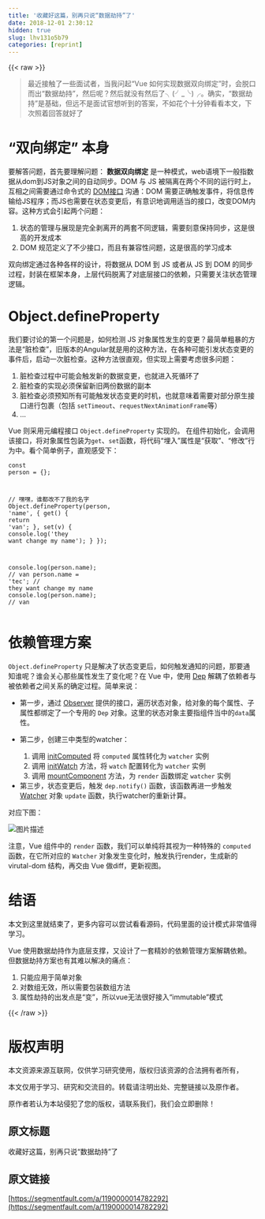 ```yaml
---
title: '收藏好这篇，别再只说“数据劫持”了' 
date: 2018-12-01 2:30:12
hidden: true
slug: lhv131o5b79
categories: [reprint]
---
```


{{< raw >}}

                    
<blockquote>最近接触了一些面试者，当我问起“Vue 如何实现数据双向绑定”时，会脱口而出“数据劫持”，然后呢？然后就没有然后了╮(╯_╰)╭。确实，“数据劫持”是基础，但远不是面试官想听到的答案，不如花个十分钟看看本文，下次照着回答就好了</blockquote>
<h1 id="articleHeader0">“双向绑定” 本身</h1>
<p>要解答问题，首先要理解问题： <strong>数据双向绑定</strong> 是一种模式，web语境下一般指数据从dom到JS对象之间的自动同步。DOM 与 JS 被隔离在两个不同的运行时上，互相之间需要通过命令式的 <a href="http://devdocs.io/dom/" rel="nofollow noreferrer" target="_blank">DOM接口</a> 沟通：DOM 需要正确触发事件，将信息传输给JS程序；而JS也需要在状态变更后，有意识地调用适当的接口，改变DOM内容。这种方式会引起两个问题：</p>
<ol>
<li>状态的管理与展现是完全剥离开的两套不同逻辑，需要刻意保持同步，这是很高的开发成本</li>
<li>DOM 规范定义了不少接口，而且有兼容性问题，这是很高的学习成本</li>
</ol>
<p>双向绑定通过各种各样的设计，将数据从 DOM 到 JS 或者从 JS 到 DOM 的同步过程，封装在框架本身，上层代码脱离了对底层接口的依赖，只需要关注状态管理逻辑。</p>
<h1 id="articleHeader1">Object.defineProperty</h1>
<p>我们要讨论的第一个问题是，如何检测 JS 对象属性发生的变更？最简单粗暴的方法是“脏检查”，旧版本的Angular就是用的这种方法，在各种可能引发状态变更的事件后，启动一次脏检查。这种方法很直观，但实现上需要考虑很多问题：</p>
<ol>
<li>脏检查过程中可能会触发新的数据变更，也就进入死循环了</li>
<li>脏检查的实现必须保留新旧两份数据的副本</li>
<li>脏检查必须预知所有可能触发状态变更的时机，也就意味着需要对部分原生接口进行包裹（包括 <code>setTimeout</code>、<code>requestNextAnimationFrame</code>等）</li>
<li>...</li>
</ol>
<p>Vue 则采用元编程接口 <code>Object.defineProperty</code> 实现的。 在组件初始化，会调用该接口，将对象属性包装为<code>get</code>、<code>set</code>函数，将代码“埋入”属性是“获取”、“修改”行为中。看个简单例子，直观感受下：</p>
<div class="widget-codetool" style="display:none;">
      <div class="widget-codetool--inner">
      <span class="selectCode code-tool" data-toggle="tooltip" data-placement="top" title="" data-original-title="全选"></span>
      <span type="button" class="copyCode code-tool" data-toggle="tooltip" data-placement="top" data-clipboard-text="const person = {};

// 嘿嘿，谁都改不了我的名字
Object.defineProperty(person, 'name', {
    get() {
        return 'van';
    },
    set(v) {
        console.log('they want change my name');
    }
});

console.log(person.name);
// van
person.name = 'tec';
// they want change my name
console.log(person.name);
// van" title="" data-original-title="复制"></span>
      <span type="button" class="saveToNote code-tool" data-toggle="tooltip" data-placement="top" title="" data-original-title="放进笔记"></span>
      </div>
      </div><pre class="javascript hljs"><code class="javascript"><span class="hljs-keyword">const</span> person = {};

<span class="hljs-comment">// 嘿嘿，谁都改不了我的名字</span>
<span class="hljs-built_in">Object</span>.defineProperty(person, <span class="hljs-string">'name'</span>, {
    get() {
        <span class="hljs-keyword">return</span> <span class="hljs-string">'van'</span>;
    },
    set(v) {
        <span class="hljs-built_in">console</span>.log(<span class="hljs-string">'they want change my name'</span>);
    }
});

<span class="hljs-built_in">console</span>.log(person.name);
<span class="hljs-comment">// van</span>
person.name = <span class="hljs-string">'tec'</span>;
<span class="hljs-comment">// they want change my name</span>
<span class="hljs-built_in">console</span>.log(person.name);
<span class="hljs-comment">// van</span></code></pre>
<h1 id="articleHeader2">依赖管理方案</h1>
<p><code>Object.defineProperty</code> 只是解决了状态变更后，如何触发通知的问题，那要通知谁呢？谁会关心那些属性发生了变化呢？在 Vue 中，使用 <a href="https://github.com/VanMess/vue/blob/master/src/core/observer/dep.js" rel="nofollow noreferrer" target="_blank">Dep</a> 解耦了依赖者与被依赖者之间关系的确定过程。简单来说：</p>
<ul>
<li>第一步，通过 <a href="https://github.com/VanMess/vue/blob/master/src/core/observer/index.js" rel="nofollow noreferrer" target="_blank">Observer</a> 提供的接口，遍历状态对象，给对象的每个属性、子属性都绑定了一个专用的 <code>Dep</code> 对象。这里的状态对象主要指组件当中的<code>data</code>属性。</li>
<li>
<p>第二步，创建三中类型的watcher：</p>
<ol>
<li>调用 <a href="https://github.com/VanMess/vue/blob/master/src/core/instance/state.js#L172" rel="nofollow noreferrer" target="_blank">initComputed</a> 将 <code>computed</code> 属性转化为 <code>watcher</code> 实例</li>
<li>调用 <a href="https://github.com/VanMess/vue/blob/master/src/core/instance/state.js#L288" rel="nofollow noreferrer" target="_blank">initWatch</a> 方法，将 <code>watch</code> 配置转化为 <code>watcher</code> 实例</li>
<li>调用 <a href="https://github.com/VanMess/vue/blob/master/src/core/instance/lifecycle.js#L143" rel="nofollow noreferrer" target="_blank">mountComponent</a> 方法，为 <code>render</code> 函数绑定 <code>watcher</code> 实例</li>
</ol>
</li>
<li>第三步，状态变更后，触发 <code>dep.notify()</code> 函数，该函数再进一步触发 <a href="https://github.com/VanMess/vue/blob/master/src/core/observer/watcher.js" rel="nofollow noreferrer" target="_blank">Watcher</a> 对象 <code>update</code> 函数，执行watcher的重新计算。</li>
</ul>
<p>对应下图：</p>
<p><span class="img-wrap"><img data-src="/img/bVbabHV?w=1200&amp;h=750" src="https://static.alili.tech/img/bVbabHV?w=1200&amp;h=750" alt="图片描述" title="图片描述" style="cursor: pointer; display: inline;"></span></p>
<p>注意，Vue 组件中的 <code>render</code> 函数，我们可以单纯将其视为一种特殊的 <code>computed</code> 函数，在它所对应的 <code>Watcher</code> 对象发生变化时，触发执行render，生成新的 virutal-dom 结构，再交由 Vue 做diff，更新视图。</p>
<h1 id="articleHeader3">结语</h1>
<p>本文到这里就结束了，更多内容可以尝试看看源码，代码里面的设计模式非常值得学习。</p>
<p>Vue 使用数据劫持作为底层支撑，又设计了一套精妙的依赖管理方案解耦依赖。但数据劫持方案也有其难以解决的痛点：</p>
<ol>
<li>只能应用于简单对象</li>
<li>对数组无效，所以需要包装数组方法</li>
<li>属性劫持的出发点是“变”，所以vue无法很好接入“immutable”模式</li>
</ol>

                
{{< /raw >}}

# 版权声明
本文资源来源互联网，仅供学习研究使用，版权归该资源的合法拥有者所有，

本文仅用于学习、研究和交流目的。转载请注明出处、完整链接以及原作者。

原作者若认为本站侵犯了您的版权，请联系我们，我们会立即删除！

## 原文标题
收藏好这篇，别再只说“数据劫持”了

## 原文链接
[https://segmentfault.com/a/1190000014782292](https://segmentfault.com/a/1190000014782292)


